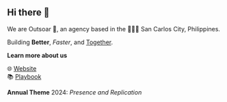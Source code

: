 ## Hi there 👋

We are Outsoar 🚀, an agency based in the 🥭🇵🇭 San Carlos City, Philippines.

Building **Better**, *Faster*, and <ins>Together</ins>.

**Learn more about us**

🌐 [Website](https://outsoar.ph)<br/>
📚 [Playbook](https://playbook.outsoar.ph)<br/>

**Annual Theme**
2024: _Presence and Replication_
